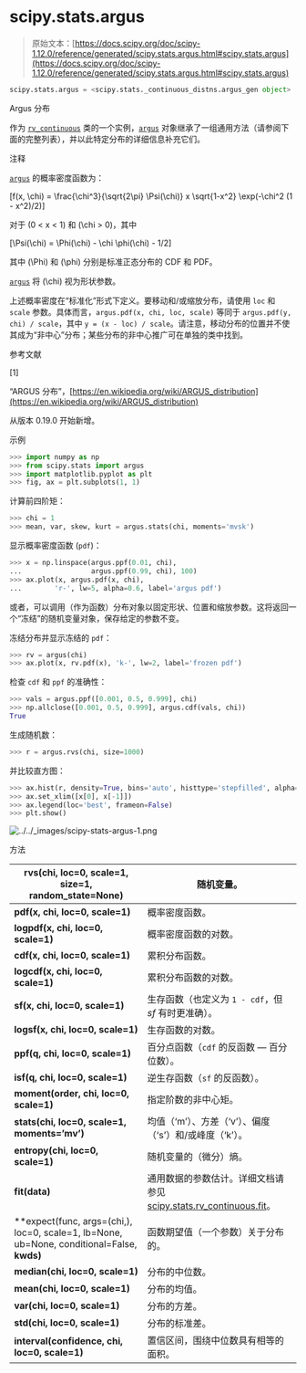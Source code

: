 # scipy.stats.argus

> 原始文本：[https://docs.scipy.org/doc/scipy-1.12.0/reference/generated/scipy.stats.argus.html#scipy.stats.argus](https://docs.scipy.org/doc/scipy-1.12.0/reference/generated/scipy.stats.argus.html#scipy.stats.argus)

```py
scipy.stats.argus = <scipy.stats._continuous_distns.argus_gen object>
```

Argus 分布

作为 [`rv_continuous`](scipy.stats.rv_continuous.html#scipy.stats.rv_continuous "scipy.stats.rv_continuous") 类的一个实例，[`argus`](#scipy.stats.argus "scipy.stats.argus") 对象继承了一组通用方法（请参阅下面的完整列表），并以此特定分布的详细信息补充它们。

注释

[`argus`](#scipy.stats.argus "scipy.stats.argus") 的概率密度函数为：

\[f(x, \chi) = \frac{\chi^3}{\sqrt{2\pi} \Psi(\chi)} x \sqrt{1-x^2} \exp(-\chi^2 (1 - x^2)/2)\]

对于 \(0 < x < 1\) 和 \(\chi > 0\)，其中

\[\Psi(\chi) = \Phi(\chi) - \chi \phi(\chi) - 1/2\]

其中 \(\Phi\) 和 \(\phi\) 分别是标准正态分布的 CDF 和 PDF。

[`argus`](#scipy.stats.argus "scipy.stats.argus") 将 \(\chi\) 视为形状参数。

上述概率密度在“标准化”形式下定义。要移动和/或缩放分布，请使用 `loc` 和 `scale` 参数。具体而言，`argus.pdf(x, chi, loc, scale)` 等同于 `argus.pdf(y, chi) / scale`，其中 `y = (x - loc) / scale`。请注意，移动分布的位置并不使其成为“非中心”分布；某些分布的非中心推广可在单独的类中找到。

参考文献

[1]

“ARGUS 分布”，[https://en.wikipedia.org/wiki/ARGUS_distribution](https://en.wikipedia.org/wiki/ARGUS_distribution)

从版本 0.19.0 开始新增。

示例

```py
>>> import numpy as np
>>> from scipy.stats import argus
>>> import matplotlib.pyplot as plt
>>> fig, ax = plt.subplots(1, 1) 
```

计算前四阶矩：

```py
>>> chi = 1
>>> mean, var, skew, kurt = argus.stats(chi, moments='mvsk') 
```

显示概率密度函数 (`pdf`)：

```py
>>> x = np.linspace(argus.ppf(0.01, chi),
...                 argus.ppf(0.99, chi), 100)
>>> ax.plot(x, argus.pdf(x, chi),
...        'r-', lw=5, alpha=0.6, label='argus pdf') 
```

或者，可以调用（作为函数）分布对象以固定形状、位置和缩放参数。这将返回一个“冻结”的随机变量对象，保存给定的参数不变。

冻结分布并显示冻结的 `pdf`：

```py
>>> rv = argus(chi)
>>> ax.plot(x, rv.pdf(x), 'k-', lw=2, label='frozen pdf') 
```

检查 `cdf` 和 `ppf` 的准确性：

```py
>>> vals = argus.ppf([0.001, 0.5, 0.999], chi)
>>> np.allclose([0.001, 0.5, 0.999], argus.cdf(vals, chi))
True 
```

生成随机数：

```py
>>> r = argus.rvs(chi, size=1000) 
```

并比较直方图：

```py
>>> ax.hist(r, density=True, bins='auto', histtype='stepfilled', alpha=0.2)
>>> ax.set_xlim([x[0], x[-1]])
>>> ax.legend(loc='best', frameon=False)
>>> plt.show() 
```

![../../_images/scipy-stats-argus-1.png](../Images/8814b6ced8a00571e0f08eda588ad0d2.png)

方法

| **rvs(chi, loc=0, scale=1, size=1, random_state=None)** | 随机变量。 |
| --- | --- |
| **pdf(x, chi, loc=0, scale=1)** | 概率密度函数。 |
| **logpdf(x, chi, loc=0, scale=1)** | 概率密度函数的对数。 |
| **cdf(x, chi, loc=0, scale=1)** | 累积分布函数。 |
| **logcdf(x, chi, loc=0, scale=1)** | 累积分布函数的对数。 |
| **sf(x, chi, loc=0, scale=1)** | 生存函数（也定义为 `1 - cdf`，但 *sf* 有时更准确）。 |
| **logsf(x, chi, loc=0, scale=1)** | 生存函数的对数。 |
| **ppf(q, chi, loc=0, scale=1)** | 百分点函数（`cdf` 的反函数 — 百分位数）。 |
| **isf(q, chi, loc=0, scale=1)** | 逆生存函数（`sf` 的反函数）。 |
| **moment(order, chi, loc=0, scale=1)** | 指定阶数的非中心矩。 |
| **stats(chi, loc=0, scale=1, moments=’mv’)** | 均值（‘m’）、方差（‘v’）、偏度（‘s’）和/或峰度（‘k’）。 |
| **entropy(chi, loc=0, scale=1)** | 随机变量的（微分）熵。 |
| **fit(data)** | 通用数据的参数估计。详细文档请参见 [scipy.stats.rv_continuous.fit](https://docs.scipy.org/doc/scipy/reference/generated/scipy.stats.rv_continuous.fit.html#scipy.stats.rv_continuous.fit)。 |
| **expect(func, args=(chi,), loc=0, scale=1, lb=None, ub=None, conditional=False, **kwds)** | 函数期望值（一个参数）关于分布的。 |
| **median(chi, loc=0, scale=1)** | 分布的中位数。 |
| **mean(chi, loc=0, scale=1)** | 分布的均值。 |
| **var(chi, loc=0, scale=1)** | 分布的方差。 |
| **std(chi, loc=0, scale=1)** | 分布的标准差。 |
| **interval(confidence, chi, loc=0, scale=1)** | 置信区间，围绕中位数具有相等的面积。 |
